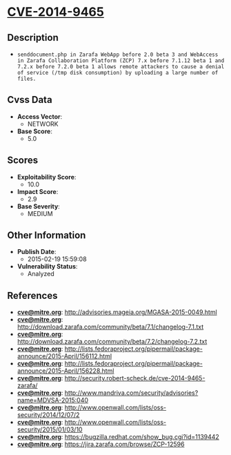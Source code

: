 
# [CVE-2014-9465](https://cve.mitre.org/cgi-bin/cvename.cgi?name=CVE-2014-9465)

## Description

- `senddocument.php in Zarafa WebApp before 2.0 beta 3 and WebAccess in Zarafa Collaboration Platform (ZCP) 7.x before 7.1.12 beta 1 and 7.2.x before 7.2.0 beta 1 allows remote attackers to cause a denial of service (/tmp disk consumption) by uploading a large number of files.`

## Cvss Data

- **Access Vector**:
  - NETWORK
- **Base Score**:
  - 5.0

## Scores

- **Exploitability Score**:
  - 10.0
- **Impact Score**:
  - 2.9
- **Base Severity**:
  - MEDIUM

## Other Information

- **Publish Date**:
  - 2015-02-19 15:59:08
- **Vulnerability Status**:
  - Analyzed

## References

- **cve@mitre.org**: http://advisories.mageia.org/MGASA-2015-0049.html
- **cve@mitre.org**: http://download.zarafa.com/community/beta/7.1/changelog-7.1.txt
- **cve@mitre.org**: http://download.zarafa.com/community/beta/7.2/changelog-7.2.txt
- **cve@mitre.org**: http://lists.fedoraproject.org/pipermail/package-announce/2015-April/156112.html
- **cve@mitre.org**: http://lists.fedoraproject.org/pipermail/package-announce/2015-April/156228.html
- **cve@mitre.org**: http://security.robert-scheck.de/cve-2014-9465-zarafa/
- **cve@mitre.org**: http://www.mandriva.com/security/advisories?name=MDVSA-2015:040
- **cve@mitre.org**: http://www.openwall.com/lists/oss-security/2014/12/07/2
- **cve@mitre.org**: http://www.openwall.com/lists/oss-security/2015/01/03/10
- **cve@mitre.org**: https://bugzilla.redhat.com/show_bug.cgi?id=1139442
- **cve@mitre.org**: https://jira.zarafa.com/browse/ZCP-12596
